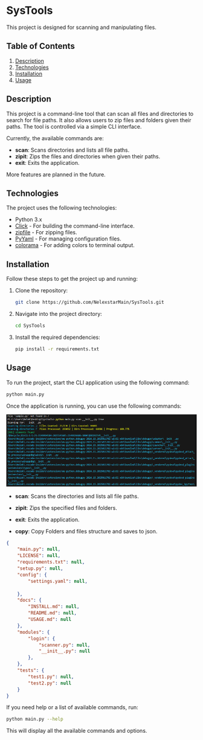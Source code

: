 # SysTools

This project is designed for scanning and manipulating files.

## Table of Contents
1. [Description](#description)
2. [Technologies](#technologies)
3. [Installation](#installation)
4. [Usage](#usage)


## Description

This project is a command-line tool that can scan all files and directories to search for file paths. It also allows users to zip files and folders given their paths. The tool is controlled via a simple CLI interface.

Currently, the available commands are:

- **scan**: Scans directories and lists all file paths.
- **zipit**: Zips the files and directories when given their paths.
- **exit**: Exits the application.

More features are planned in the future.

## Technologies

The project uses the following technologies:

- Python 3.x
- [Click](https://click.palletsprojects.com/) - For building the command-line interface.
- [zipfile](https://docs.python.org/3/library/zipfile.html) - For zipping files.
- [PyYaml](https://pyyaml.org/) - For managing configuration files.
- [colorama](https://pypi.org/project/colorama/) - For adding colors to terminal output.

## Installation

Follow these steps to get the project up and running:

1. Clone the repository:
    ```bash
    git clone https://github.com/NelexstarMain/SysTools.git
    ```

2. Navigate into the project directory:
    ```bash
    cd SysTools
    ```

3. Install the required dependencies:
    ```bash
    pip install -r requirements.txt
    ```

## Usage

To run the project, start the CLI application using the following command:

```bash
python main.py

```

Once the application is running, you can use the following commands:

![scan](/assets/scan.png)

- **scan**: Scans the directories and lists all file paths.

- **zipit**: Zips the specified files and folders.

- **exit**: Exits the application.

- **copy**: Copy Folders and files structure and saves to json.

```json
{
    "main.py": null,
    "LICENSE": null,
    "requirements.txt": null,
    "setup.py": null,
    "config": {
        "settings.yaml": null,
        
    },
    "docs": {
        "INSTALL.md": null,
        "README.md": null,
        "USAGE.md": null
    },
    "modules": {
        "login": {
            "scanner.py": null,
            "__init__.py": null
        },
    },
    "tests": {
        "test1.py": null,
        "test2.py": null
    }
}

```



If you need help or a list of available commands, run:


```bash
python main.py --help
```

This will display all the available commands and options.



